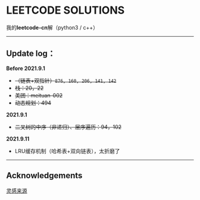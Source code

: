 # LEETCODE SOLUTIONS 

我的**leetcode-cn**解（python3 / c++）

------

## Update log：

**Before 2021.9.1**

+ ~~（链表+双指针）`876, 160, 206, 141, 142`~~
+ ~~栈：20，22~~
+ ~~美团：meituan-002~~
+ ~~动态规划：494~~

**2021.9.1**

+ ~~二叉树的中序（非递归）、层序遍历：94，102~~

**2021.9.11**

+ LRU缓存机制（哈希表+双向链表），太折磨了

-------

## Acknowledgements

[灵感来源](https://github.com/buaa-websec/.leetcode)

